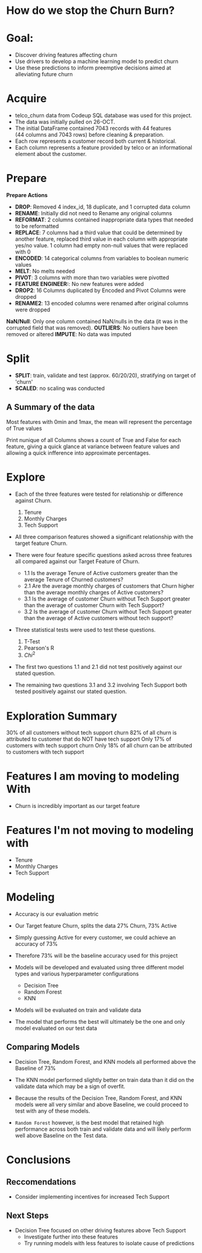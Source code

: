 # How do we stop the Churn Burn?





# Goal: 

* Discover driving features affecting churn
* Use drivers to develop a machine learning model to predict churn
* Use these predictions to inform preemptive decisions aimed at alleviating future churn



# Acquire

* telco_churn data from Codeup SQL database was used for this project.
* The data was initially pulled on 26-OCT.
* The initial DataFrame contained 7043 records with 44 features  
    (44 columns and 7043 rows) before cleaning & preparation.
* Each row represents a customer record both current & historical.
* Each column represents a feature provided by telco or an informational element about the customer.



# Prepare

**Prepare Actions**
* **DROP**: Removed 4 index_id, 18 duplicate, and 1 corrupted data column
* **RENAME**: Initially did not need to Rename any original columns
* **REFORMAT**: 2 columns contained inappropriate data types that needed to be reformatted 
* **REPLACE**: 7 columns had a third value that could be determined by another feature, replaced third value in each column with appropriate yes/no value. 1 column had empty non-null values that were replaced with 0
* **ENCODED**: 14 categorical columns from variables to boolean numeric values
* **MELT**: No melts needed
* **PIVOT**: 3 columns with more than two variables were pivotted
* **FEATURE ENGINEER:**: No new features were added
* **DROP2**: 16 Columns duplicated by Encoded and Pivot Columns were dropped
* **RENAME2**: 13 encoded columns were renamed after original columns were dropped

**NaN/Null**: Only one column contained NaN/nulls in the data (it was in the corrupted field that was removed).
**OUTLIERS**: No outliers have been removed or altered</div>
**IMPUTE**: No data was imputed</div>



# Split

* **SPLIT**: train, validate and test (approx. 60/20/20), stratifying on target of 'churn'
* **SCALED**: no scaling was conducted



## A Summary of the data

Most features with 0min and 1max, the mean will represent the percentage of True values

Print nunique of all Columns shows a count of True and False for each feature, giving a quick glance at variance between feature values and allowing a quick infference into approximate percentages.



# Explore

* Each of the three features were tested for relationship or difference against Churn.
    1. Tenure
    2. Monthly Charges
    3. Tech Support 

* All three comparison features showed a significant relationship with the target feature Churn.

* There were four feature specific questions asked across three features all compared against our Target Feature of Churn.
    * 1.1 Is the average Tenure of Active customers greater than the average Tenure of Churned customers?
    * 2.1 Are the average monthly charges of customers that Churn higher than the average monthly charges of Active customers?
    * 3.1 Is the average of customer Churn without Tech Support greater than the average of customer Churn with Tech Support?
    * 3.2 Is the average of customer Churn without Tech Support greater than the average of Active customers without tech support?

* Three statistical tests were used to test these questions.
    1. T-Test
    2. Pearson's R
    3. $Chi^2$

* The first two questions 1.1 and 2.1 did not test positively against our stated question.

* The remaining two questions 3.1 and 3.2 involving Tech Support both tested positively against our stated question.



# Exploration Summary

30% of all customers without tech support churn
82% of all churn is attributed to customer that do NOT have tech support
Only 17% of customers with tech support churn
Only 18% of all churn can be attributed to customers with tech support



# Features I am moving to modeling With

* Churn is incredibly important as our target feature



# Features I'm not moving to modeling with

* Tenure 
* Monthly Charges
* Tech Support



# Modeling

* Accuracy is our evaluation metric  
* Our Target feature Churn, splits the data 27% Churn, 73% Active 

* Simply guessing Active for every customer, we could achieve an accuracy of 73%
* Therefore 73% will be the baseline accuracy used for this project

* Models will be developed and evaluated using three different model types and various hyperparameter configurations 
    * Decision Tree
    * Random Forest
    * KNN

* Models will be evaluated on train and validate data
* The model that performs the best will ultimately be the one and only model evaluated on our test data 



## Comparing Models

* Decision Tree, Random Forest, and KNN models all performed above the Baseline of 73%

* The KNN model performed slightly better on train data than it did on the validate data which may be a sign of overfit.

* Because the results of the Decision Tree, Random Forest, and KNN models were all very similar and above Baseline, we could proceed to test with any of these models.

* ```Random Forest``` however, is the best model that retained high performance across both train and validate data and will likely perform well above Baseline on the Test data.



# Conclusions



## Reccomendations

* Consider implementing incentives for increased Tech Support



## Next Steps

* Decision Tree focused on other driving features above Tech Support
    * Investigate further into these features
    * Try running models with less features to isolate cause of predictions